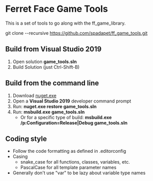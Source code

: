 # Ferret Face Game Tools
This is a set of tools to go along with the ff_game_library.

git clone --recursive https://github.com/spadapet/ff_game_tools.git

## Build from Visual Studio 2019
1) Open solution __game_tools.sln__
2) Build Solution (just Ctrl-Shift-B)

## Build from the command line
1) Download [nuget.exe](https://dist.nuget.org/win-x86-commandline/latest/nuget.exe)
2) Open a __Visual Studio 2019__ developer command prompt
2) Run: __nuget.exe restore game_tools.sln__
3) Run: __msbuild.exe game_tools.sln__
    * Or for a specific type of build: __msbuild.exe /p:Configuration=Release|Debug game_tools.sln__

## Coding style
* Follow the code formatting as defined in .editorconfig
* Casing
    * snake_case for all functions, classes, variables, etc.
    * PascalCase for all template parameter names
* Generally don't use "var" to be lazy about variable type names
